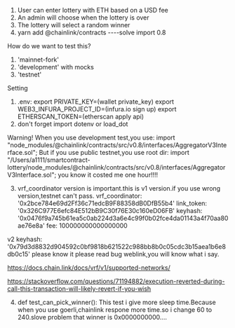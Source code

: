 1. User can enter lottery with ETH based on a USD fee
2. An admin will choose when the lottery is over
3. The lottery will select a random winner
4. yarn add @chainlink/contracts ----solve import 0.8

How do we want to test this?

1. 'mainnet-fork'
2. 'development' with mocks
3. 'testnet'

Setting
1. .env:
export PRIVATE_KEY=(wallet private_key)
export WEB3_INFURA_PROJECT_ID=(infura.io sign up)
export ETHERSCAN_TOKEN=(etherscan apply api)
2. don't forget import dotenv or load_dot

Warning!
When you use development test,you use:
import "node_modules/@chainlink/contracts/src/v0.8/interfaces/AggregatorV3Interface.sol";
But if you use public testnet,you use root dir:
import "/Users/a1111/smartcontract-lottery/node_modules/@chainlink/contracts/src/v0.8/interfaces/AggregatorV3Interface.sol";
you know it costed me one hour!!!!

3. vrf_coordinator version is important.this is v1 version.if you use wrong version,testnet can't pass.
vrf_coordinator: '0x2bce784e69d2Ff36c71edcB9F88358dB0DfB55b4'
link_token: '0x326C977E6efc84E512bB9C30f76E30c160eD06FB'
keyhash: '0x0476f9a745b61ea5c0ab224d3a6e4c99f0b02fce4da01143a4f70aa80ae76e8a'
fee: 100000000000000000

v2  keyhash: '0x79d3d8832d904592c0bf9818b621522c988bb8b0c05cdc3b15aea1b6e8db0c15' please know it
please read bug weblink,you will know what i say.

https://docs.chain.link/docs/vrf/v1/supported-networks/

https://stackoverflow.com/questions/71194882/execution-reverted-during-call-this-transaction-will-likely-revert-if-you-wish

4. def test_can_pick_winner(): This test i give more sleep time.Because when you use goerli,chainlink respone more time.so i change 60 to 240.slove problem that winner is 0x0000000000....





